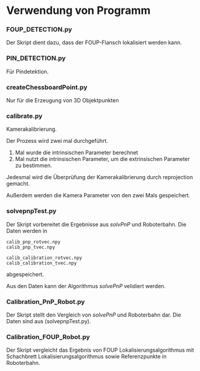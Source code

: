 # Verwendung von Programm

### FOUP_DETECTION.py

Der Skript dient dazu, dass der FOUP-Flansch lokalisiert werden kann. 



### PIN_DETECTION.py

Für Pindetektion. 



### createChessboardPoint.py

Nur für die Erzeugung von 3D Objektpunkten



### calibrate.py

Kamerakalibrierung. 

Der Prozess wird zwei mal durchgeführt. 

1. Mal wurde die intrinsischen Parameter berechnet 
2. Mal nutzt die intrinsischen Parameter, um die extrinsischen Parameter zu bestimmen.

Jedesmal wird die Überprüfung der Kamerakalibrierung durch reprojection gemacht. 

Außerdem werden die Kamera Parameter von den zwei Mals gespeichert.



### solvepnpTest.py

Der Skript vorbereitet die Ergebnisse aus *solvPnP* und Roboterbahn. Die Daten werden in 

````
calib_pnp_rotvec.npy
calib_pnp_tvec.npy

calib_calibration_rotvec.npy
calib_calibration_tvec.npy
````

abgespeichert. 

Aus den Daten kann der Algorithmus *solvePnP* velidiert werden. 



### Calibration_PnP_Robot.py

Der Skript stellt den Vergleich von *solvePnP* und Roboterbahn dar. Die Daten sind aus (solvepnpTest.py). 



### Calibration_FOUP_Robot.py

Der Skript vergleicht das Ergebnis von FOUP Lokalisierungsalgorithmus mit Schachbrett Lokalisierungsalgorithmus sowie Referenzpunkte in Roboterbahn. 



